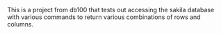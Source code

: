 This is a project from db100 that tests out accessing the sakila database with various commands to return various combinations of rows and columns.